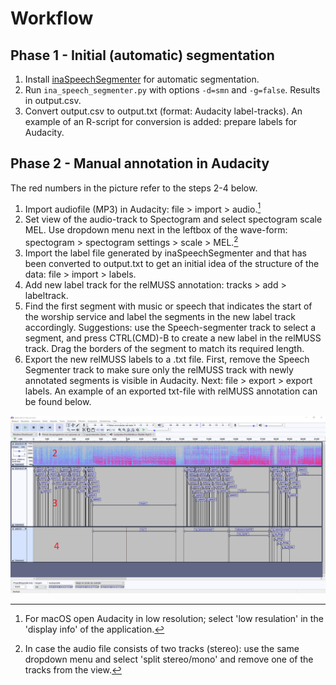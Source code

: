 # Workflow

## Phase 1 - Initial (automatic) segmentation

1. Install [inaSpeechSegmenter](https://github.com/ina-foss/inaSpeechSegmenter) for automatic segmentation. 
2. Run `ina_speech_segmenter.py` with options `-d=smn` and `-g=false`. Results in output.csv.
3. Convert output.csv to output.txt (format: Audacity label-tracks). An example of an R-script for conversion is added: prepare labels for Audacity.

## Phase 2 - Manual annotation in Audacity
The red numbers in the picture refer to the steps 2-4 below.

1. Import audiofile (MP3) in Audacity: file > import > audio.[^macos]
2. Set view of the audio-track to Spectogram and select spectogram scale MEL. Use dropdown menu next in the leftbox of the wave-form: spectogram > spectogram settings > scale > MEL.[^stereo]
4. Import the label file generated by inaSpeechSegmenter and that has been converted to output.txt to get an initial idea of the structure of the data: file > import > labels.
5. Add new label track for the relMUSS annotation: tracks > add > labeltrack.
6. Find the first segment with music or speech that indicates the start of the worship service and label the segments in the new label track accordingly. Suggestions: use the Speech-segmenter track to select a segment, and press CTRL(CMD)-B to create a new label in the relMUSS track. Drag the borders of the segment to match its required length.
7. Export the new relMUSS labels to a .txt file. First, remove the Speech Segmenter track to make sure only the relMUSS track with newly annotated segments is visible in Audacity. Next: file > export > export labels. An example of an exported txt-file with relMUSS annotation can be found below.


![Audacity-example; part of the relMUSS label-track.](../images/labels-testkerkdienst-audacity-20200927-nrs.png)

[^macos]: For macOS open Audacity in low resolution; select 'low resulation' in the 'display info' of the application.
[^stereo]: In case the audio file consists of two tracks (stereo): use the same dropdown menu and select 'split stereo/mono' and remove one of the tracks from the view.

